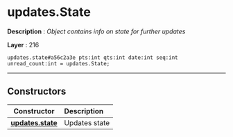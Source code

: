 # updates.State

**Description** : *Object contains info on state for further updates*

**Layer** : 216

```tl
updates.state#a56c2a3e pts:int qts:int date:int seq:int unread_count:int = updates.State;
```

---

## Constructors

| Constructor | Description |
| :---: | :--- |
| [**updates.state**](constructor/updates.state) | Updates state |